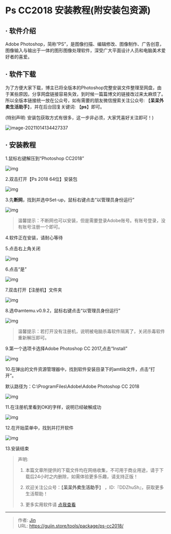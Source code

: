 # Ps CC2018 安装教程(附安装包资源)


## · 软件介绍
Adobe Photoshop，简称“PS”，是图像扫描、编辑修改、图像制作、广告创意，图像输入与输出于一体的图形图像处理软件，深受广大平面设计人员和电脑美术爱好者的喜爱。

## · 软件下载
为了方便大家下载，博主已将全版本的Photoshop完整安装文件整理至网盘，由于某些原因，分享网盘链接容易失效，到时候一篇篇博文的链接改过来太麻烦了。所以全版本链接统一放在公众号，如有需要的朋友微信搜索关注公众号: 【**呆呆外卖生活助手**】，并在后台回复关键词: 【**ps**】即可。

(特别声明: 安装包获取方式有很多，这一步非必须，大家凭喜好关注即可！)

![image-20211014134427337](https://img.gujin.store/img/image-20211014134427337.png)

## · 安装教程

1.鼠标右键解压到“Photoshop CC2018”

![img](https://img.gujin.store/img/v2-fd8511abe462893ef1ee5a7ce23f8153_720w.png)

2.双击打开【Ps 2018 64位】安装包

![img](https://img.gujin.store/img/v2-84b16dc5659ae226b4933beca308e8b8_720w.png)

3.先**断网**，找到并选中Set-up，鼠标右键点击“以管理员身份运行”

![img](https://img.gujin.store/img/v2-b0e0e3f34421cec5d8924041a0b16242_720w.png)



> 温馨提示：不断网也可以安装，但是需要登录Adobe账号。有账号登录，没有账号注册一个即可。

4.软件正在安装，请耐心等待

5.点击右上角关闭

![img](https://img.gujin.store/img/v2-fb277b6989f30ce783e2df725c440e89_720w.png)

6.点击“是”

![img](https://img.gujin.store/img/v2-ce7159a16a81ac635f67498cef8f0157_720w.png)

7.双击打开【注册机】文件夹

![img](https://img.gujin.store/img/v2-ffeb0f4c109a2f2a65373c655a9dfb29_720w.png)

8.选中amtemu.v0.9.2，鼠标右键点击“以管理员身份运行”

![img](https://img.gujin.store/img/v2-fcad039845e180fd1da930e211239113_720w.png)

> 温馨提示：若打开没有注册机，说明被电脑杀毒软件隔离了，关闭杀毒软件重新解压即可。

9.第一个选项卡选择Adobe Photoshop CC 2017,点击“Install”

![img](https://img.gujin.store/img/v2-6d731cc8892f88476ca4348e9e90480a_720w.png)

10.在弹出的文件资源管理器中，找到软件安装目录下的amtlib文件，点击“打开”。

默认路径为：C:\ProgramFiles\Adobe\Adobe Photoshop CC 2018

![img](https://img.gujin.store/img/v2-aa007a087bf3681f4126a61e9d9cd393_720w.png)

11.在注册机里看到OK的字样，说明已经破解成功

![img](https://img.gujin.store/img/v2-915639e437117e3dd77071b8edf96d93_720w.png)

12.在开始菜单中，找到并打开软件

![img](https://img.gujin.store/img/v2-13bcd2db51ee491340996651b287b25b_720w.png)



13.安装结束




> 声明: 
>
> 1. 本篇文章所提供的下载文件均在网络收集，不可用于商业用途，请于下载后24小时之内删除，如需体验更多乐趣，请支持正版！
>
> 2. 欢迎关注公众号：【**呆呆外卖生活助手**】 ，ID:『DDZhuSh』，获取更多生活帮助！
>
> 3. 更多实用软件请  [点我查看](/tools)


---

> 作者: [Jin](https://img.gujin.store/img/favicon.ico)  
> URL: https://gujin.store/tools/package/ps-cc2018/  


